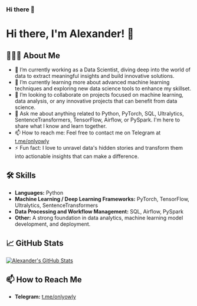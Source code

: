 ### Hi there 👋

# Hi there, I'm Alexander! 👋

## 👨🏻‍💻 About Me

- 🔭 I’m currently working as a Data Scientist, diving deep into the world of data to extract meaningful insights and build innovative solutions.
- 🌱 I’m currently learning more about advanced machine learning techniques and exploring new data science tools to enhance my skillset.
- 👯 I’m looking to collaborate on projects focused on machine learning, data analysis, or any innovative projects that can benefit from data science.
- 💬 Ask me about anything related to Python, PyTorch, SQL, Ultralytics, SentenceTransformers, TensorFlow, Airflow, or PySpark. I'm here to share what I know and learn together.
- 📫 How to reach me: Feel free to contact me on Telegram at [t.me/onlyowly](https://t.me/onlyowly)
- ⚡ Fun fact: I love to unravel data's hidden stories and transform them into actionable insights that can make a difference.

## 🛠 Skills

- **Languages:** Python
- **Machine Learning / Deep Learning Frameworks:** PyTorch, TensorFlow, Ultralytics, SentenceTransformers
- **Data Processing and Workflow Management:** SQL, Airflow, PySpark
- **Other:** A strong foundation in data analytics, machine learning model development, and deployment.

## 📈 GitHub Stats

[![Alexander's GitHub Stats](https://github-readme-stats.vercel.app/api?username=yourusername&show_icons=true&theme=radical)](https://github.com/yourusername)

## 📫 How to Reach Me

- **Telegram:** [t.me/onlyowly](https://t.me/onlyowly)
